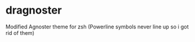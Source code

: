 # dragnoster
Modified Agnoster theme for zsh (Powerline symbols never line up so i got rid of them)
